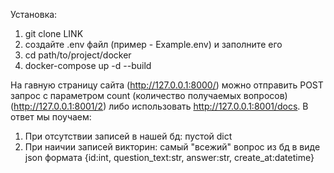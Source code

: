Установка:
  1. git clone LINK
  2. создайте .env файл (пример - Example.env) и заполните его
  3. cd path/to/project/docker
  4. docker-compose up -d --build

На гавную страницу сайта (http://127.0.0.1:8000/) можно отправить POST запрос с параметром count (количество получаемых вопросов) (http://127.0.0.1:8001/2) либо использовать http://127.0.0.1:8001/docs.
В ответ мы поучаем:
1. При отсутствии записей в нашей бд: пустой dict
2. При наичии записей викторин: самый "всежий" вопрос из бд в виде json формата {id:int, question_text:str, answer:str, create_at:datetime} 
